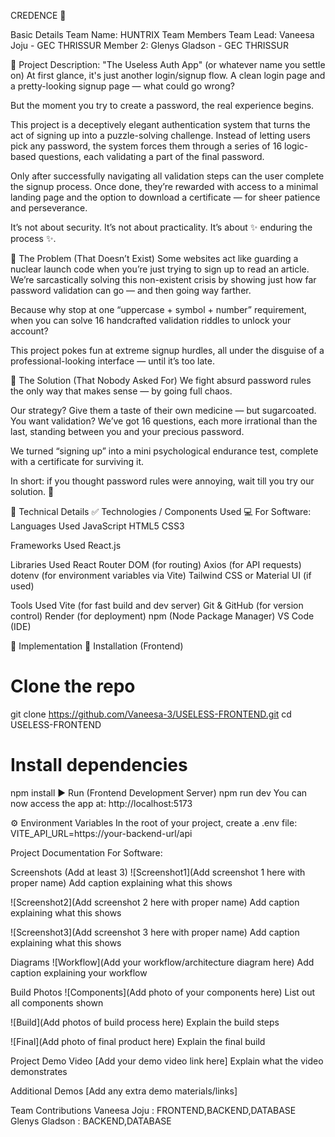 CREDENCE 🎯

Basic Details
Team Name: HUNTRIX
Team Members
Team Lead: Vaneesa Joju - GEC THRISSUR
Member 2: Glenys Gladson - GEC THRISSUR

🧩 Project Description: "The Useless Auth App" (or whatever name you settle on)
At first glance, it's just another login/signup flow. A clean login page and a pretty-looking signup page — what could go wrong?

But the moment you try to create a password, the real experience begins.

This project is a deceptively elegant authentication system that turns the act of signing up into a puzzle-solving challenge. Instead of letting users pick any password, the system forces them through a series of 16 logic-based questions, each validating a part of the final password.

Only after successfully navigating all validation steps can the user complete the signup process. Once done, they’re rewarded with access to a minimal landing page and the option to download a certificate — for sheer patience and perseverance.

It’s not about security.
It’s not about practicality.
It’s about ✨ enduring the process ✨.


🔧 The Problem (That Doesn’t Exist)
Some websites act like guarding a nuclear launch code when you’re just trying to sign up to read an article.
We’re sarcastically solving this non-existent crisis by showing just how far password validation can go — and then going way farther.

Because why stop at one “uppercase + symbol + number” requirement, when you can solve 16 handcrafted validation riddles to unlock your account?

This project pokes fun at extreme signup hurdles, all under the disguise of a professional-looking interface — until it’s too late.


🧪 The Solution (That Nobody Asked For)
We fight absurd password rules the only way that makes sense — by going full chaos.

Our strategy? Give them a taste of their own medicine — but sugarcoated.
You want validation? We’ve got 16 questions, each more irrational than the last, standing between you and your precious password.

We turned “signing up” into a mini psychological endurance test, complete with a certificate for surviving it.

In short: if you thought password rules were annoying, wait till you try our solution. 💅


🧠 Technical Details
✅ Technologies / Components Used
💻 For Software:
Languages Used
JavaScript
HTML5
CSS3

Frameworks Used
React.js

Libraries Used
React Router DOM (for routing)
Axios (for API requests)
dotenv (for environment variables via Vite)
Tailwind CSS or Material UI (if used)

Tools Used
Vite (for fast build and dev server)
Git & GitHub (for version control)
Render (for deployment)
npm (Node Package Manager)
VS Code (IDE)

🚀 Implementation
🔧 Installation (Frontend)
# Clone the repo
git clone https://github.com/Vaneesa-3/USELESS-FRONTEND.git
cd USELESS-FRONTEND

# Install dependencies
npm install
▶️ Run (Frontend Development Server)
npm run dev
You can now access the app at: http://localhost:5173

⚙️ Environment Variables
In the root of your project, create a .env file:
VITE_API_URL=https://your-backend-url/api

Project Documentation
For Software:

Screenshots (Add at least 3)
![Screenshot1](Add screenshot 1 here with proper name) Add caption explaining what this shows

![Screenshot2](Add screenshot 2 here with proper name) Add caption explaining what this shows

![Screenshot3](Add screenshot 3 here with proper name) Add caption explaining what this shows

Diagrams
![Workflow](Add your workflow/architecture diagram here) Add caption explaining your workflow


Build Photos
![Components](Add photo of your components here) List out all components shown

![Build](Add photos of build process here) Explain the build steps

![Final](Add photo of final product here) Explain the final build

Project Demo
Video
[Add your demo video link here] Explain what the video demonstrates

Additional Demos
[Add any extra demo materials/links]

Team Contributions
Vaneesa Joju : FRONTEND,BACKEND,DATABASE
Glenys Gladson : BACKEND,DATABASE
